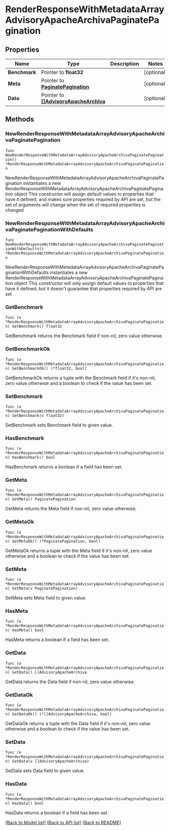 # RenderResponseWithMetadataArrayAdvisoryApacheArchivaPaginatePagination

## Properties

Name | Type | Description | Notes
------------ | ------------- | ------------- | -------------
**Benchmark** | Pointer to **float32** |  | [optional] 
**Meta** | Pointer to [**PaginatePagination**](PaginatePagination.md) |  | [optional] 
**Data** | Pointer to [**[]AdvisoryApacheArchiva**](AdvisoryApacheArchiva.md) |  | [optional] 

## Methods

### NewRenderResponseWithMetadataArrayAdvisoryApacheArchivaPaginatePagination

`func NewRenderResponseWithMetadataArrayAdvisoryApacheArchivaPaginatePagination() *RenderResponseWithMetadataArrayAdvisoryApacheArchivaPaginatePagination`

NewRenderResponseWithMetadataArrayAdvisoryApacheArchivaPaginatePagination instantiates a new RenderResponseWithMetadataArrayAdvisoryApacheArchivaPaginatePagination object
This constructor will assign default values to properties that have it defined,
and makes sure properties required by API are set, but the set of arguments
will change when the set of required properties is changed

### NewRenderResponseWithMetadataArrayAdvisoryApacheArchivaPaginatePaginationWithDefaults

`func NewRenderResponseWithMetadataArrayAdvisoryApacheArchivaPaginatePaginationWithDefaults() *RenderResponseWithMetadataArrayAdvisoryApacheArchivaPaginatePagination`

NewRenderResponseWithMetadataArrayAdvisoryApacheArchivaPaginatePaginationWithDefaults instantiates a new RenderResponseWithMetadataArrayAdvisoryApacheArchivaPaginatePagination object
This constructor will only assign default values to properties that have it defined,
but it doesn't guarantee that properties required by API are set

### GetBenchmark

`func (o *RenderResponseWithMetadataArrayAdvisoryApacheArchivaPaginatePagination) GetBenchmark() float32`

GetBenchmark returns the Benchmark field if non-nil, zero value otherwise.

### GetBenchmarkOk

`func (o *RenderResponseWithMetadataArrayAdvisoryApacheArchivaPaginatePagination) GetBenchmarkOk() (*float32, bool)`

GetBenchmarkOk returns a tuple with the Benchmark field if it's non-nil, zero value otherwise
and a boolean to check if the value has been set.

### SetBenchmark

`func (o *RenderResponseWithMetadataArrayAdvisoryApacheArchivaPaginatePagination) SetBenchmark(v float32)`

SetBenchmark sets Benchmark field to given value.

### HasBenchmark

`func (o *RenderResponseWithMetadataArrayAdvisoryApacheArchivaPaginatePagination) HasBenchmark() bool`

HasBenchmark returns a boolean if a field has been set.

### GetMeta

`func (o *RenderResponseWithMetadataArrayAdvisoryApacheArchivaPaginatePagination) GetMeta() PaginatePagination`

GetMeta returns the Meta field if non-nil, zero value otherwise.

### GetMetaOk

`func (o *RenderResponseWithMetadataArrayAdvisoryApacheArchivaPaginatePagination) GetMetaOk() (*PaginatePagination, bool)`

GetMetaOk returns a tuple with the Meta field if it's non-nil, zero value otherwise
and a boolean to check if the value has been set.

### SetMeta

`func (o *RenderResponseWithMetadataArrayAdvisoryApacheArchivaPaginatePagination) SetMeta(v PaginatePagination)`

SetMeta sets Meta field to given value.

### HasMeta

`func (o *RenderResponseWithMetadataArrayAdvisoryApacheArchivaPaginatePagination) HasMeta() bool`

HasMeta returns a boolean if a field has been set.

### GetData

`func (o *RenderResponseWithMetadataArrayAdvisoryApacheArchivaPaginatePagination) GetData() []AdvisoryApacheArchiva`

GetData returns the Data field if non-nil, zero value otherwise.

### GetDataOk

`func (o *RenderResponseWithMetadataArrayAdvisoryApacheArchivaPaginatePagination) GetDataOk() (*[]AdvisoryApacheArchiva, bool)`

GetDataOk returns a tuple with the Data field if it's non-nil, zero value otherwise
and a boolean to check if the value has been set.

### SetData

`func (o *RenderResponseWithMetadataArrayAdvisoryApacheArchivaPaginatePagination) SetData(v []AdvisoryApacheArchiva)`

SetData sets Data field to given value.

### HasData

`func (o *RenderResponseWithMetadataArrayAdvisoryApacheArchivaPaginatePagination) HasData() bool`

HasData returns a boolean if a field has been set.


[[Back to Model list]](../README.md#documentation-for-models) [[Back to API list]](../README.md#documentation-for-api-endpoints) [[Back to README]](../README.md)


